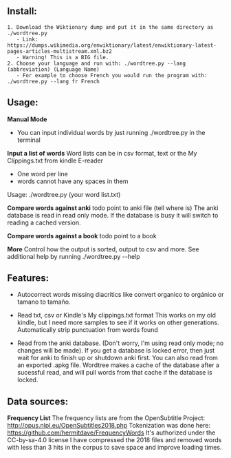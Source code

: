 

## Install:
    1. Download the Wiktionary dump and put it in the same directory as ./wordtree.py
       - Link: https://dumps.wikimedia.org/enwiktionary/latest/enwiktionary-latest-pages-articles-multistream.xml.bz2
       - Warning! This is a BIG file.
    2. Choose your language and run with: ./wordtree.py --lang (abbreviation) (Language Name)
       - For example to choose French you would run the program with: ./wordtree.py --lang fr French


## Usage:

**Manual Mode**
 * You can input individual words by just running ./wordtree.py in the terminal


**Input a list of words**
 Word lists can be in csv format, text or the My Clippings.txt from kindle E-reader
 * One word per line
 * words cannot have any spaces in them

 Usage: ./wordtree.py (your word list.txt)


**Compare words against anki**
 todo point to anki file (tell where is)
 The anki database is read in read only mode. If the database is busy it will switch to reading a cached version.


**Compare words against a book**
 todo point to a book


**More**
 Control how the output is sorted, output to csv and more. See additional help by running ./wordtree.py --help



## Features:

 * Autocorrect words missing diacritics like convert organico to orgánico or tamano to tamaño.
 * Read txt, csv or Kindle's My clippings.txt format
     This works on my old kindle, but I need more samples to see if it works on other generations.
     Automatically strip punctuation from words found

 * Read from the anki database. (Don't worry, I'm using read only mode; no changes will be made). If you get a database is locked error, then just wait for anki to finish up or shutdown anki first. You can also read from an exported .apkg file. Wordtree makes a cache of the database after a sucessful read, and will pull words from that cache if the database is locked.



## Data sources:
 **Frequency List**
 The frequency lists are from the OpenSubtitle Project: http://opus.nlpl.eu/OpenSubtitles2018.php
 Tokenization was done here: https://github.com/hermitdave/FrequencyWords
 It's authorized under the CC-by-sa-4.0 license
    I have compressed the 2018 files and removed words with less than 3 hits in the corpus to save space and improve loading times.
